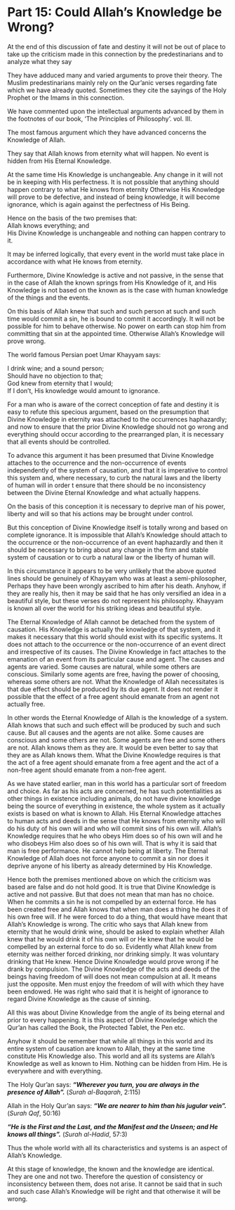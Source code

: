 Part 15: Could Allah’s Knowledge be Wrong?
==========================================

At the end of this discussion of fate and destiny it will not be out of
place to take up the criticism made in this connection by the
predestinarians and to analyze what they say

They have adduced many and varied arguments to prove their theory. The
Muslim predestinarians mainly rely on the Qur’anic verses regarding fate
which we have already quoted. Sometimes they cite the sayings of the
Holy Prophet or the Imams in this connection.

We have commented upon the intellectual arguments advanced by them in
the footnotes of our book, ‘The Principles of Philosophy’. vol. III.

The most famous argument which they have advanced concerns the Knowledge
of Allah.

They say that Allah knows from eternity what will happen. No event is
hidden from His Eternal Knowledge.

At the same time His Knowledge is unchangeable. Any change in it will
not be in keeping with His perfectness. It is not possible that anything
should happen contrary to what He knows from eternity Otherwise His
Knowledge will prove to be defective, and instead of being knowledge, it
will become ignorance, which is again against the perfectness of His
Being.

Hence on the basis of the two premises that:  
 Allah knows everything; and  
 His Divine Knowledge is unchangeable and nothing can happen contrary to
it.

It may be inferred logically, that every event in the world must take
place in accordance with what He knows from eternity.

Furthermore, Divine Knowledge is active and not passive, in the sense
that in the case of Allah the known springs from His Knowledge of it,
and His Knowledge is not based on the known as is the case with human
knowledge of the things and the events.

On this basis of Allah knew that such and such person at such and such
time would commit a sin, he is bound to commit it accordingly. It will
not be possible for him to behave otherwise. No power on earth can stop
him from committing that sin at the appointed time. Otherwise Allah’s
Knowledge will prove wrong.

The world famous Persian poet Umar Khayyam says:

I drink wine; and a sound person;  
 Should have no objection to that;  
 God knew from eternity that I would;  
 If I don’t, His knowledge would amount to ignorance.

For a man who is aware of the correct conception of fate and destiny it
is easy to refute this specious argument, based on the presumption that
Divine Knowledge in eternity was attached to the occurrences
haphazardly; and now to ensure that the prior Divine Knowledge should
not go wrong and everything should occur according to the prearranged
plan, it is necessary that all events should be controlled.

To advance this argument it has been presumed that Divine Knowledge
attaches to the occurrence and the non-occurrence of events
independently of the system of causation, and that it is imperative to
control this system and, where necessary, to curb the natural laws and
the liberty of human will in order t ensure that there should be no
inconsistency between the Divine Eternal Knowledge and what actually
happens.

On the basis of this conception it is necessary to deprive man of his
power, liberty and will so that his actions may be brought under
control.

But this conception of Divine Knowledge itself is totally wrong and
based on complete ignorance. It is impossible that Allah’s Knowledge
should attach to the occurrence or the non-occurrence of an event
haphazardly and then it should be necessary to bring about any change in
the firm and stable system of causation or to curb a natural law or the
liberty of human will.

In this circumstance it appears to be very unlikely that the above
quoted lines should be genuinely of Khayyam who was at least a
semi-philosopher, Perhaps they have been wrongly ascribed to him after
his death. Anyhow, if they are really his, then it may be said that he
has only versified an idea in a beautiful style, but these verses do not
represent his philosophy. Khayyam is known all over the world for his
striking ideas and beautiful style.

The Eternal Knowledge of Allah cannot be detached from the system of
causation. His Knowledge is actually the knowledge of that system, and
it makes it necessary that this world should exist with its specific
systems. It does not attach to the occurrence or the non-occurrence of
an event direct and irrespective of its causes. The Divine Knowledge in
fact attaches to the emanation of an event from its particular cause and
agent. The causes and agents are varied. Some causes are natural, while
some others are conscious. Similarly some agents are free, having the
power of choosing, whereas some others are not. What the Knowledge of
Allah necessitates is that due effect should be produced by its due
agent. It does not render it possible that the effect of a free agent
should emanate from an agent not actually free.

In other words the Eternal Knowledge of Allah is the knowledge of a
system. Allah knows that such and such effect will be produced by such
and such cause. But all causes and the agents are not alike. Some causes
are conscious and some others are not. Some agents are free and some
others are not. Allah knows them as they are. It would be even better to
say that they are as Allah knows them. What the Divine Knowledge
requires is that the act of a free agent should emanate from a free
agent and the act of a non-free agent should emanate from a non-free
agent.

As we have stated earlier, man in this world has a particular sort of
freedom and choice. As far as his acts are concerned, he has such
potentialities as other things in existence including animals, do not
have divine knowledge being the source of everything in existence, the
whole system as it actually exists is based on what is known to Allah.
His Eternal Knowledge attaches to human acts and deeds in the sense that
He knows from eternity who will do his duty of his own will and who will
commit sins of his own will. Allah’s Knowledge requires that he who
obeys Him does so of his own will and he who disobeys Him also does so
of his own will. That is why it is said that man is free performance. He
cannot help being at liberty. The Eternal Knowledge of Allah does not
force anyone to commit a sin nor does it deprive anyone of his liberty
as already determined by His Knowledge.

Hence both the premises mentioned above on which the criticism was based
are false and do not hold good. It is true that Divine Knowledge is
active and not passive. But that does not mean that man has no choice.
When he commits a sin he is not compelled by an external force. He has
been created free and Allah knows that when man does a thing he does it
of his own free will. If he were forced to do a thing, that would have
meant that Allah’s Knowledge is wrong. The critic who says that Allah
knew from eternity that he would drink wine, should be asked to explain
whether Allah knew that he would drink it of his own will or He knew
that he would be compelled by an external force to do so. Evidently what
Allah knew from eternity was neither forced drinking, nor drinking
simply. It was voluntary drinking that He knew. Hence Divine Knowledge
would prove wrong if he drank by compulsion. The Divine Knowledge of the
acts and deeds of the beings having freedom of will does not mean
compulsion at all. It means just the opposite. Men must enjoy the
freedom of will with which they have been endowed. He was right who said
that it is height of ignorance to regard Divine Knowledge as the cause
of sinning.

All this was about Divine Knowledge from the angle of its being eternal
and prior to every happening. It is this aspect of Divine Knowledge
which the Qur’an has called the Book, the Protected Tablet, the Pen etc.

Anyhow it should be remember that while all things in this world and its
entire system of causation are known to Allah, they at the same time
constitute His Knowledge also. This world and all its systems are
Allah’s Knowledge as well as known to Him. Nothing can be hidden from
Him. He is everywhere and with everything.

The Holy Qur’an says: ***“Wherever you turn, you are always in the
presence of Allah”.*** (*Surah al-Baqarah*, 2:115)

Allah in the Holy Qur’an says: ***“We are nearer to him than his jugular
vein”.*** (*Surah Qaf*, 50:16)

***“He is the First and the Last, and the Manifest and the Unseen; and
He knows all things”.*** (*Surah al-Hadid*, 57:3)

Thus the whole world with all its characteristics and systems is an
aspect of Allah’s Knowledge.

At this stage of knowledge, the known and the knowledge are identical.
They are one and not two. Therefore the question of consistency or
inconsistency between them, does not arise. It cannot be said that in
such and such case Allah’s Knowledge will be right and that otherwise it
will be wrong.


